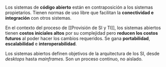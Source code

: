 Los sistemas de **código abierto** están en contraposición a los sistemas propietarios. Tienen normas de uso libre que facilitan la **conectividad e integración** con otros sistemas.

En el contexto del proceso de [[Provisión de SI y TI]], los sistemas abiertos tienen **costos iniciales altos** por su complejidad pero **reducen los costos futuros** al poder hacer los cambios requeridos. Se gana **portabilidad**, **escalabilidad** e **interoperabilidad**.

Los sistemas abiertos definen objetivos de la arquitectura de los SI, desde *desktops* hasta *mainframes*. Son un proceso continuo, no aislado.